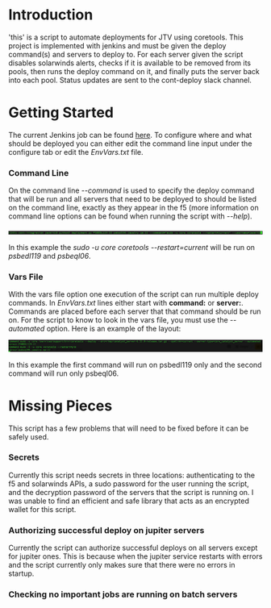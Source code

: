 # Introduction

 'this' is a script to automate deployments for JTV using coretools. This project
  is implemented with jenkins and must be given the deploy command(s) and servers
  to deploy to. For each server given the script disables solarwinds alerts, checks
  if it is available to be removed from its pools, then runs the deploy command on
  it, and finally puts the server back into each pool. Status updates are sent to
  the cont-deploy slack channel.

# Getting Started

  The current Jenkins job can be found [here](http://build.jewelry.acn/jenkins/job/gardeners/job/dev/job/gardeners-jack-DEPLOY-TO-DEV/). To
  configure where and what should be deployed you can either edit the command line input under the configure tab or edit the
  *EnvVars.txt* file.

### Command Line

  On the command line *--command* is used to specify the deploy command that will be run
  and all servers that need to be deployed to should be listed on the command line, exactly
  as they appear in the f5 (more information on command line options can be found when running
  the script with *--help*).

  ![alt text](https://github.com/jack-mitt/jtv_cont_deployment/blob/master/images/command_line.png "Command line input")

  In this example the *sudo -u core coretools --restart=current* will be run on *psbedl119* and *psbeql06*.

### Vars File

  With the vars file option one execution of the script can run multiple deploy commands.
  In *EnvVars.txt* lines either start with **command:** or **server:**. Commands are placed
  before each server that that command should be run on. For the script to know to look in the vars file,
  you must use the *--automated* option. Here is an example of the layout:

  ![alt text](https://github.com/jack-mitt/jtv_cont_deployment/blob/master/images/vars_file.png "Vars file input")

  In this example the first command will run on psbedl119 only and the second
  command will run only psbeql06.

# Missing Pieces

  This script has a few problems that will need to be fixed before it can be safely used.

### Secrets

  Currently this script needs secrets in three locations: authenticating to the
  f5 and solarwinds APIs, a sudo password for the user running the script, and the
  decryption password of the servers that the script is running on. I was unable to find
  an efficient and safe library that acts as an encrypted wallet for this script.

### Authorizing successful deploy on jupiter servers

  Currently the script can authorize successful deploys on all servers except for
  jupiter ones. This is because when the jupiter service restarts with errors and
  the script currently only makes sure that there were no errors in startup.

### Checking no important jobs are running on batch servers
